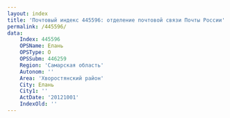 ```yaml
---
layout: index
title: 'Почтовый индекс 445596: отделение почтовой связи Почты России'
permalink: /445596/
data:
    Index: 445596
    OPSName: Елань
    OPSType: О
    OPSSubm: 446259
    Region: 'Самарская область'
    Autonom: ''
    Area: 'Хворостянский район'
    City: Елань
    City1: ''
    ActDate: '20121001'
    IndexOld: ''
---
```

